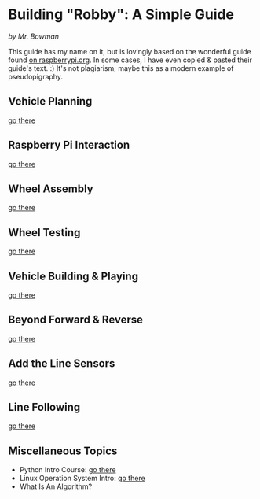 # Building "Robby": A Simple Guide

_by Mr. Bowman_

This guide has my name on it, but is lovingly based on the wonderful guide found [on raspberrypi.org](https://projects.raspberrypi.org/en/projects/build-a-buggy). In some cases, I have even copied & pasted their guide's text. :) It's not plagiarism; maybe this as a modern example of pseudopigraphy.

## Vehicle Planning

[go there](./vehicle_planning.md)

## Raspberry Pi Interaction

[go there](./rasberry_pi_comms.md)

## Wheel Assembly

[go there](./wheel_assembly.md)

## Wheel Testing

[go there](./wheel_testing.md)

## Vehicle Building & Playing

[go there](./vehicle_build.md)

## Beyond Forward & Reverse

[go there](./vehicle_control.md)

## Add the Line Sensors

[go there](./line_sensors.md)

## Line Following

[go there](./line_following.md)

## Miscellaneous Topics

* Python Intro Course: [go there](./python_lecture.md)
* Linux Operation System Intro: [go there](./linux_intro.md)
* What Is An Algorithm?
